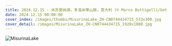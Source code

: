```yaml
---
title: 2024.12.15 - 米苏里纳湖，多洛米蒂山脉，意大利 (© Marco Bottigelli/Getty Images)
date: 2024.12.15 00:00:00
cover_index: /images/thumbs/MisurinaLake_ZH-CN0744434715_533x300.jpg
cover_detail: /images/MisurinaLake_ZH-CN0744434715_1920x1080.jpg
---
```


![MisurinaLake](/images/MisurinaLake_ZH-CN0744434715_1920x1080.jpg)
